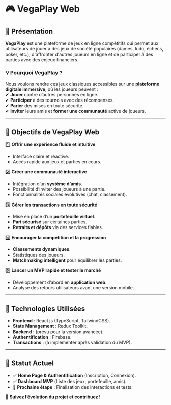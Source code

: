 # 🎮 VegaPlay Web

## 📌 Présentation  
**VegaPlay** est une plateforme de jeux en ligne compétitifs qui permet aux utilisateurs de jouer à des jeux de société populaires (dames, ludo, échecs, poker, etc.), d'affronter d'autres joueurs en ligne et de participer à des parties avec des enjeux financiers.  

### 💡 Pourquoi VegaPlay ?  
Nous voulons rendre ces jeux classiques accessibles sur une **plateforme digitale immersive**, où les joueurs peuvent :  
✔ **Jouer** contre d’autres personnes en ligne.  
✔ **Participer** à des tournois avec des récompenses.  
✔ **Parier** des mises en toute sécurité.  
✔ **Inviter** leurs amis et **former une communauté** active de joueurs.  

---

## 🎯 Objectifs de VegaPlay Web  

1️⃣ **Offrir une expérience fluide et intuitive**  
   - Interface claire et réactive.  
   - Accès rapide aux jeux et parties en cours.  

2️⃣ **Créer une communauté interactive**  
   - Intégration d’un **système d’amis**.  
   - Possibilité d’inviter des joueurs à une partie.  
   - Fonctionnalités sociales évolutives (chat, classement).  

3️⃣ **Gérer les transactions en toute sécurité**  
   - Mise en place d’un **portefeuille virtuel**.  
   - **Pari sécurisé** sur certaines parties.  
   - **Retraits et dépôts** via des services fiables.  

4️⃣ **Encourager la compétition et la progression**  
   - **Classements dynamiques**.  
   - Statistiques des joueurs.  
   - **Matchmaking intelligent** pour équilibrer les parties.  

5️⃣ **Lancer un MVP rapide et tester le marché**  
   - Développement d’abord en **application web**.  
   - Analyse des retours utilisateurs avant une version mobile.  

---

## 🚀 Technologies Utilisées  
- **Frontend** : React.js (TypeScript, TailwindCSS).  
- **State Management** : Redux Toolkit.  
- **Backend** : (prévu pour la version avancée).  
- **Authentification** : Firebase.  
- **Transactions** : (à implémenter après validation du MVP).  

---

## 📌 Statut Actuel  
- ✅ **Home Page & Authentification** (Inscription, Connexion).  
- ✅ **Dashboard MVP** (Liste des jeux, portefeuille, amis).  
- 🚧 **Prochaine étape** : Finalisation des interactions et tests.  

📢 **Suivez l’évolution du projet et contribuez !**  
